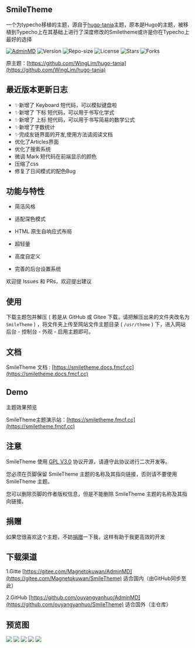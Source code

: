 ## SmileTheme

一个为typecho移植的主题，源自于[hugo-tania](https://github.com/WingLim/hugo-tania)主题，原本是Hugo的主题，被移植到Typecho上在其基础上进行了深度修改的Smiletheme或许是你在Typecho上最好的选择

[![AdminMD](https://img.shields.io/badge/Magneto-SmileTheme-brightgreen?style=for-the-badge&logo=github)](https://fmcf.cc/technology/523/)
![Version](https://img.shields.io/badge/Version-1.2.6-critical?style=for-the-badge&logo=gitee)
![Repo-size](https://img.shields.io/github/languages/code-size/ouyangyanhuo/SmileTheme?style=for-the-badge&logo=google)
![License](https://img.shields.io/github/license/ouyangyanhuo/SmileTheme?style=for-the-badge&logo=twitter)
![Stars](https://img.shields.io/github/stars/ouyangyanhuo/SmileTheme?style=for-the-badge&logo=Instagram)
![Forks](https://img.shields.io/github/forks/ouyangyanhuo/SmileTheme?style=for-the-badge&logo=facebook)

原主题：[https://github.com/WingLim/hugo-tania](https://github.com/WingLim/hugo-tania)

## 最近版本更新日志

- ✨新增了 Keyboard 短代码，可以模拟键盘啦
- ✨新增了 下标 短代码，可以用于书写化学式
- ✨新增了 上标 短代码，可以用于书写简易的数学公式
- ✨新增了字数统计
- ✨完成友链界面的开发,使用方法请阅读文档
- 优化了Articles界面
- 优化了搜索系统
- 微调 Mark 短代码在前端显示的颜色
- 压缩了css
- 修复了日间模式的配色Bug

## 功能与特性

- 简洁风格

- 适配深色模式

- HTML 原生自响应式布局

- 超轻量

- 高度自定义

- 完善的后台设置系统

欢迎提 Issues 和 PRs，欢迎提出建议

## 使用
下载主题包并解压 ( 若是从 GitHub 或 Gitee 下载，请把解压出来的文件夹改名为 `SmileTheme` ) ，将文件夹上传至网站文件主题目录 ( `/usr/theme` ) 下，进入网站后台 - 控制台 - 外观 - 启用主题即可。

## 文档

SmileTheme 文档 : [https://smiletheme.docs.fmcf.cc](https://smiletheme.docs.fmcf.cc)

## Demo

主题效果预览

SmileTheme主题演示站：[https://smiletheme.fmcf.cc](https://smiletheme.fmcf.cc)

## 注意

SmileTheme 使用 [GPL V3.0](https://github.com/ouyangyanhuo/SmileTheme/blob/main/LICENSE) 协议开源，请遵守此协议进行二次开发等。

您必须在页脚保留 SmileTheme 主题的名称及其指向链接，否则请不要使用 SmileTheme 主题。

您可以删除页脚的作者版权信息，但是不能删除 SmileTheme 主题的名称及其指向链接。

## 捐赠

如果您很喜欢这个主题，不妨[捐赠](https://www.verypoor.cn)一下我，这样有助于我更高效的开发

## 下载渠道

1.Gitte [https://gitee.com/Magnetokuwan/AdminMD](https://gitee.com/Magnetokuwan/SmileTheme)  适合国内（由GitHub同步至此）

2.GitHub [https://github.com/ouyangyanhuo/AdminMD](https://github.com/ouyangyanhuo/SmileTheme)  适合国外（主仓库）

## 预览图
![](https://i.loli.net/2021/08/16/nmvW5uVKHChafsd.png)
![](https://i.loli.net/2021/08/16/sARYjilgO9MF2H1.png)
![](https://i.loli.net/2021/08/16/rcXL5KjbueZ6zQp.png)
![](https://i.loli.net/2021/08/16/wLxGjiPm6pZoyBt.png)
![](https://i.loli.net/2021/08/16/Cq1Dymtsur4eTAV.png)

